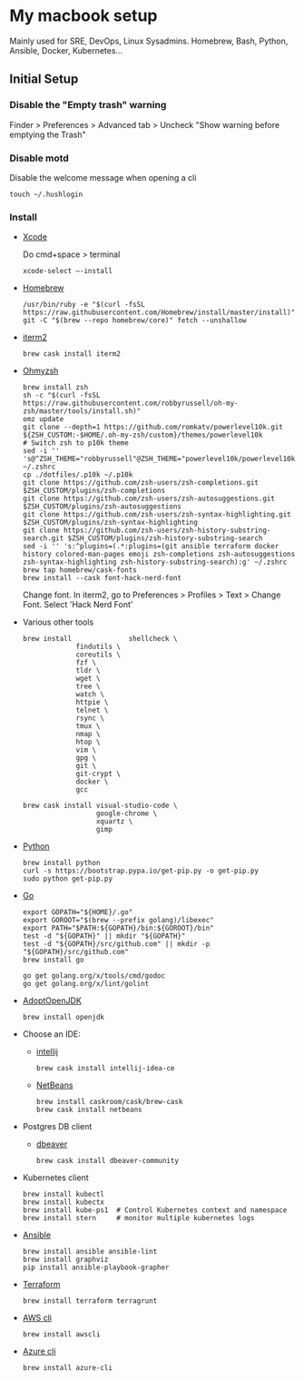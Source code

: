 # My macbook setup
Mainly used for SRE, DevOps, Linux Sysadmins.
Homebrew, Bash, Python, Ansible, Docker, Kubernetes...

## Initial Setup

### Disable the "Empty trash" warning
Finder > Preferences > Advanced tab > Uncheck "Show warning before emptying the Trash"

### Disable motd
Disable the welcome message when opening a cli
  ```
  touch ~/.hushlogin
  ```

### Install
* [Xcode](https://developer.apple.com/xcode/)
  
  Do cmd+space > terminal
  ```
  xcode-select —-install
  ```
* [Homebrew](https://brew.sh/) 
  ```
  /usr/bin/ruby -e "$(curl -fsSL https://raw.githubusercontent.com/Homebrew/install/master/install)"
  git -C "$(brew --repo homebrew/core)" fetch --unshallow
  ```
* [iterm2](https://iterm2.com/downloads.html)
  ```
  brew cask install iterm2
  ```
* [Ohmyzsh](https://ohmyz.sh/)
  ```
  brew install zsh
  sh -c "$(curl -fsSL https://raw.githubusercontent.com/robbyrussell/oh-my-zsh/master/tools/install.sh)"
  omz update
  git clone --depth=1 https://github.com/romkatv/powerlevel10k.git ${ZSH_CUSTOM:-$HOME/.oh-my-zsh/custom}/themes/powerlevel10k
  # Switch zsh to p10k theme
  sed -i '' 's@^ZSH_THEME="robbyrussell"@ZSH_THEME="powerlevel10k/powerlevel10k"@' ~/.zshrc
  cp ./dotfiles/.p10k ~/.p10k
  git clone https://github.com/zsh-users/zsh-completions.git $ZSH_CUSTOM/plugins/zsh-completions
  git clone https://github.com/zsh-users/zsh-autosuggestions.git $ZSH_CUSTOM/plugins/zsh-autosuggestions
  git clone https://github.com/zsh-users/zsh-syntax-highlighting.git $ZSH_CUSTOM/plugins/zsh-syntax-highlighting
  git clone https://github.com/zsh-users/zsh-history-substring-search.git $ZSH_CUSTOM/plugins/zsh-history-substring-search
  sed -i '' 's:^plugins=(.*:plugins=(git ansible terraform docker history colored-man-pages emoji zsh-completions zsh-autosuggestions zsh-syntax-highlighting zsh-history-substring-search):g' ~/.zshrc
  brew tap homebrew/cask-fonts
  brew install --cask font-hack-nerd-font
  ```
  Change font. In iterm2, go to Preferences > Profiles > Text > Change Font. Select 'Hack Nerd Font'
  
* Various other tools
  ``` 
  brew install              shellcheck \
               findutils \
               coreutils \
               fzf \
               tldr \
               wget \
               tree \
               watch \
               httpie \
               telnet \
               rsync \
               tmux \
               nmap \
               htop \
               vim \
               gpg \
               git \
               git-crypt \
               docker \
               gcc

  brew cask install visual-studio-code \
                    google-chrome \
                    xquartz \
                    gimp
  ```
  
* [Python](https://www.python.org/)
  ```
  brew install python
  curl -s https://bootstrap.pypa.io/get-pip.py -o get-pip.py
  sudo python get-pip.py
  ```
  
* [Go](https://golang.org/)
  ```
  export GOPATH="${HOME}/.go"
  export GOROOT="$(brew --prefix golang)/libexec"
  export PATH="$PATH:${GOPATH}/bin:${GOROOT}/bin"
  test -d "${GOPATH}" || mkdir "${GOPATH}"
  test -d "${GOPATH}/src/github.com" || mkdir -p "${GOPATH}/src/github.com"
  brew install go
  
  go get golang.org/x/tools/cmd/godoc
  go get golang.org/x/lint/golint
  ```
  
* [AdoptOpenJDK](https://adoptopenjdk.net/)
  ```
  brew install openjdk
  ```

* Choose an IDE:
  * [intellij](https://www.jetbrains.com/idea/)
    ```
    brew cask install intellij-idea-ce
    ```
  * [NetBeans](https://netbeans.org/kb/articles/mac.html)
    ```
    brew install caskroom/cask/brew-cask
    brew cask install netbeans
    ```

* Postgres DB client 
  * [dbeaver](https://dbeaver.io/)
    ```
    brew cask install dbeaver-community
    ```

* Kubernetes client
  ```
  brew install kubectl
  brew install kubectx
  brew install kube-ps1  # Control Kubernetes context and namespace
  brew install stern     # monitor multiple kubernetes logs
  ```

* [Ansible](https://docs.ansible.com/)
  ```
  brew install ansible ansible-lint
  brew install graphviz 
  pip install ansible-playbook-grapher
  ```

* [Terraform](https://www.terraform.io/)
  ```
  brew install terraform terragrunt
  ```

* [AWS cli](https://docs.aws.amazon.com/cli/index.html)
  ```
  brew install awscli
  ```
  
* [Azure cli](https://docs.microsoft.com/en-us/cli/azure/install-azure-cli-macos?view=azure-cli-latest)  
  ```
  brew install azure-cli
  ```

